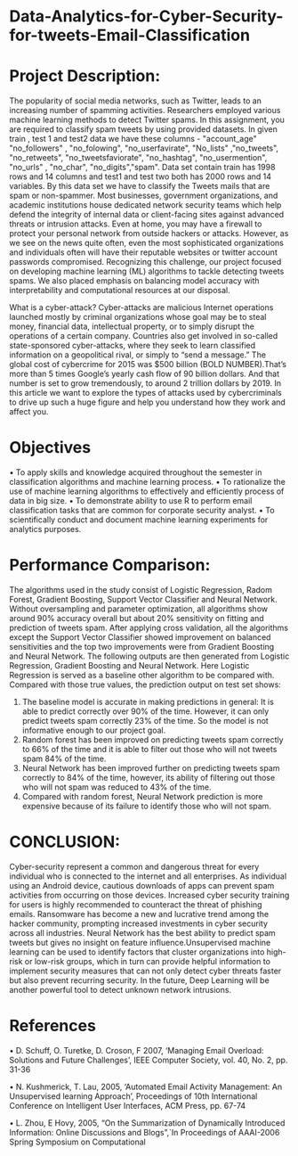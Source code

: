 # Data-Analytics-for-Cyber-Security-for-tweets-Email-Classification
# Project Description:  
The popularity of social media networks, such as Twitter, leads to an increasing number of spamming activities. Researchers employed various machine learning methods to detect Twitter spams. In this assignment, you are required to classify spam tweets by using provided datasets. In given train , test 1 and test2 data we have these columns - "account_age"        "no_followers" , "no_folowing", "no_userfavirate", "No_lists"  ,"no_tweets", "no_retweets", "no_tweetsfaviorate", "no_hashtag", "no_usermention", "no_urls"  , "no_char", "no_digits","spam". Data set contain train has 1998 rows and 14 columns and test1 and test two both has 2000 rows and 14 variables. By this data set we have to classify the Tweets mails that are spam or non-spammer. Most businesses, government organizations, and academic institutions house dedicated network security teams which help defend the integrity of internal data or client-facing sites against advanced threats or intrusion attacks. Even at home, you may have a firewall to protect your personal network from outside hackers or attacks. However, as we see on the news quite often, even the most sophisticated organizations and individuals often will have their reputable websites or twitter account passwords compromised.
Recognizing this challenge, our project focused on developing machine learning (ML) algorithms to tackle detecting tweets spams. We also placed emphasis on balancing model accuracy with interpretability and computational resources at our disposal.

What is a cyber-attack?
Cyber-attacks are malicious Internet operations launched mostly by criminal organizations whose goal may be to steal money, financial data, intellectual property, or to simply disrupt the operations of a certain company. Countries also get involved in so-called state-sponsored cyber-attacks, where they seek to learn classified information on a geopolitical rival, or simply to “send a message.” 
The global cost of cybercrime for 2015 was $500 billion (BOLD NUMBER).That’s more than 5 times Google’s yearly cash flow of 90 billion dollars. And that number is set to grow tremendously, to around 2 trillion dollars by 2019. In this article we want to explore the types of attacks used by cybercriminals to drive up such a huge figure and help you understand how they work and affect you.

# Objectives
• To apply skills and knowledge acquired throughout the semester in classification
algorithms and machine learning process.
• To rationalize the use of machine learning algorithms to effectively and efficiently process
of data in big size.
• To demonstrate ability to use R to perform email classification tasks that are common for
corporate security analyst.
• To scientifically conduct and document machine learning experiments for analytics
purposes.
# Performance Comparison: 
The algorithms used in the study consist of Logistic Regression, Radom Forest, Gradient Boosting, Support Vector Classifier and Neural Network. Without oversampling and parameter optimization, all algorithms show around 90% accuracy overall but about 20% sensitivity on fitting and prediction of tweets spam.  After applying cross validation, all the algorithms except the Support Vector Classifier showed improvement on balanced sensitivities and the top two improvements were from Gradient Boosting and Neural Network. The following outputs are then generated from Logistic Regression, Gradient Boosting and Neural Network. Here Logistic Regression is served as a baseline other algorithm to be compared with.
Compared with those true values, the prediction output on test set shows:
1. The baseline model is accurate in making predictions in general: It is able to predict correctly over 90% of the time. However, it can only predict tweets spam correctly 23% of the time. So the model is not informative enough to our project goal.
2. Random forest has been improved on predicting tweets spam correctly to 66% of the time and it is able to filter out those who will not tweets spam 84% of the time.
3. Neural Network has been improved further on predicting tweets spam correctly to 84% of the time, however, its ability of filtering out those who will not spam was reduced to 43% of the time.
4.  Compared with random forest, Neural Network prediction is more expensive because of its failure to identify those who will not spam.


# CONCLUSION: 
Cyber-security represent a common and dangerous threat for every individual who is connected to the internet and all enterprises. As individual using an Android device, cautious downloads of apps can prevent spam activities from occurring on those devices. Increased cyber security training for users is highly recommended to counteract the threat of phishing emails. Ransomware has become a new and lucrative trend among the hacker community, prompting increased investments in cyber security across all industries. Neural Network has the best ability to predict spam tweets but gives no insight on feature influence.Unsupervised machine learning can be used to identify factors that cluster organizations into high-risk or low-risk groups, which in turn can provide helpful information to implement security measures that can not only detect cyber threats faster but also prevent recurring security. In the future, Deep Learning will be another powerful tool to detect unknown network intrusions.

# References
•	D.  Schuff,  O.  Turetke,  D.   Croson,  F  2007, ‘Managing  Email  Overload:  Solutions  and  Future Challenges’, IEEE Computer Society, vol. 40, No. 2, pp. 31-36

•	N. Kushmerick, T. Lau, 2005, ‘Automated Email Activity   Management:   An  Unsupervised   learning Approach’,   Proceedings   of   10th   International  Conference   on  Intelligent   User  Interfaces,   ACM Press, pp. 67-74

•	L. Zhou, E Hovy, 2005, “On the Summarization of   Dynamically   Introduced   Information:   Online Discussions  and  Blogs”,`In  Proceedings  of  AAAI-2006   Spring   Symposium   on   Computational

